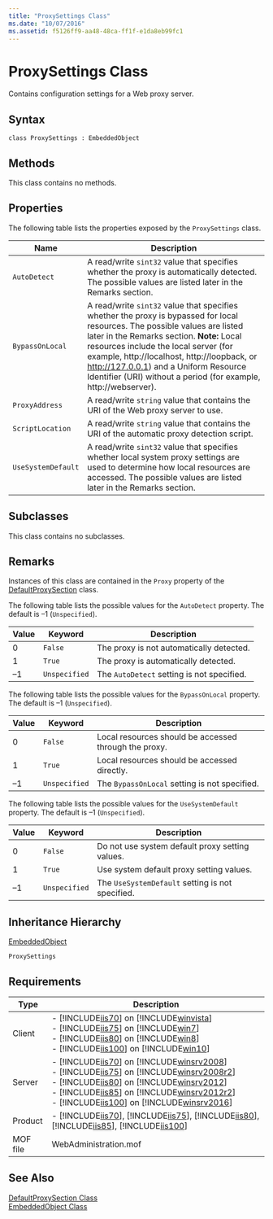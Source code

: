 ```yaml
---
title: "ProxySettings Class"
ms.date: "10/07/2016"
ms.assetid: f5126ff9-aa48-48ca-ff1f-e1da8eb99fc1
---
```

# ProxySettings Class
Contains configuration settings for a Web proxy server.  
  
## Syntax  
  
```vbs  
class ProxySettings : EmbeddedObject  
```  
  
## Methods  
 This class contains no methods.  
  
## Properties  
 The following table lists the properties exposed by the `ProxySettings` class.  
  
|Name|Description|  
|----------|-----------------|  
|`AutoDetect`|A read/write `sint32` value that specifies whether the proxy is automatically detected. The possible values are listed later in the Remarks section.|  
|`BypassOnLocal`|A read/write `sint32` value that specifies whether the proxy is bypassed for local resources. The possible values are listed later in the Remarks section. **Note:**  Local resources include the local server (for example, http://localhost, http://loopback, or http://127.0.0.1) and a Uniform Resource Identifier (URI) without a period (for example, http://webserver).|  
|`ProxyAddress`|A read/write `string` value that contains the URI of the Web proxy server to use.|  
|`ScriptLocation`|A read/write `string` value that contains the URI of the automatic proxy detection script.|  
|`UseSystemDefault`|A read/write `sint32` value that specifies whether local system proxy settings are used to determine how local resources are accessed. The possible values are listed later in the Remarks section.|  
  
## Subclasses  
 This class contains no subclasses.  
  
## Remarks  
 Instances of this class are contained in the `Proxy` property of the [DefaultProxySection](../wmi-provider/defaultproxysection-class.md) class.  
  
 The following table lists the possible values for the `AutoDetect` property. The default is –1 (`Unspecified`).  
  
|Value|Keyword|Description|  
|-----------|-------------|-----------------|  
|0|`False`|The proxy is not automatically detected.|  
|1|`True`|The proxy is automatically detected.|  
|–1|`Unspecified`|The `AutoDetect` setting is not specified.|  
  
 The following table lists the possible values for the `BypassOnLocal` property. The default is –1 (`Unspecified`).  
  
|Value|Keyword|Description|  
|-----------|-------------|-----------------|  
|0|`False`|Local resources should be accessed through the proxy.|  
|1|`True`|Local resources should be accessed directly.|  
|–1|`Unspecified`|The `BypassOnLocal` setting is not specified.|  
  
 The following table lists the possible values for the `UseSystemDefault` property. The default is –1 (`Unspecified`).  
  
|Value|Keyword|Description|  
|-----------|-------------|-----------------|  
|0|`False`|Do not use system default proxy setting values.|  
|1|`True`|Use system default proxy setting values.|  
|–1|`Unspecified`|The `UseSystemDefault` setting is not specified.|  
  
## Inheritance Hierarchy  
 [EmbeddedObject](../wmi-provider/embeddedobject-class.md)  
  
 `ProxySettings`  
  
## Requirements  
  
|Type|Description|  
|----------|-----------------|  
|Client|-   [!INCLUDE[iis70](../wmi-provider/includes/iis70-md.md)] on [!INCLUDE[winvista](../wmi-provider/includes/winvista-md.md)]<br />-   [!INCLUDE[iis75](../wmi-provider/includes/iis75-md.md)] on [!INCLUDE[win7](../wmi-provider/includes/win7-md.md)]<br />-   [!INCLUDE[iis80](../wmi-provider/includes/iis80-md.md)] on [!INCLUDE[win8](../wmi-provider/includes/win8-md.md)]<br />-   [!INCLUDE[iis100](../wmi-provider/includes/iis100-md.md)] on [!INCLUDE[win10](../wmi-provider/includes/win10-md.md)]|  
|Server|-   [!INCLUDE[iis70](../wmi-provider/includes/iis70-md.md)] on [!INCLUDE[winsrv2008](../wmi-provider/includes/winsrv2008-md.md)]<br />-   [!INCLUDE[iis75](../wmi-provider/includes/iis75-md.md)] on [!INCLUDE[winsrv2008r2](../wmi-provider/includes/winsrv2008r2-md.md)]<br />-   [!INCLUDE[iis80](../wmi-provider/includes/iis80-md.md)] on [!INCLUDE[winsrv2012](../wmi-provider/includes/winsrv2012-md.md)]<br />-   [!INCLUDE[iis85](../wmi-provider/includes/iis85-md.md)] on [!INCLUDE[winsrv2012r2](../wmi-provider/includes/winsrv2012r2-md.md)]<br />-   [!INCLUDE[iis100](../wmi-provider/includes/iis100-md.md)] on [!INCLUDE[winsrv2016](../wmi-provider/includes/winsrv2016-md.md)]|  
|Product|-   [!INCLUDE[iis70](../wmi-provider/includes/iis70-md.md)], [!INCLUDE[iis75](../wmi-provider/includes/iis75-md.md)], [!INCLUDE[iis80](../wmi-provider/includes/iis80-md.md)], [!INCLUDE[iis85](../wmi-provider/includes/iis85-md.md)], [!INCLUDE[iis100](../wmi-provider/includes/iis100-md.md)]|  
|MOF file|WebAdministration.mof|  
  
## See Also  
 [DefaultProxySection Class](../wmi-provider/defaultproxysection-class.md)   
 [EmbeddedObject Class](../wmi-provider/embeddedobject-class.md)